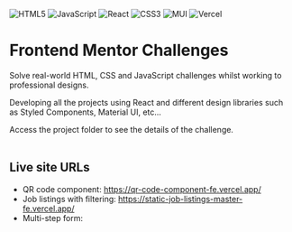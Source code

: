 

![HTML5](https://img.shields.io/badge/html5-%23E34F26.svg?style=for-the-badge&logo=html5&logoColor=white)
![JavaScript](https://img.shields.io/badge/javascript-%23323330.svg?style=for-the-badge&logo=javascript&logoColor=%23F7DF1E)
![React](https://img.shields.io/badge/react-%2320232a.svg?style=for-the-badge&logo=react&logoColor=%2361DAFB)
![CSS3](https://img.shields.io/badge/css3-%231572B6.svg?style=for-the-badge&logo=css3&logoColor=white)
![MUI](https://img.shields.io/badge/MUI-%230081CB.svg?style=for-the-badge&logo=mui&logoColor=white)
![Vercel](https://img.shields.io/badge/vercel-%23000000.svg?style=for-the-badge&logo=vercel&logoColor=white)


# Frontend Mentor Challenges

Solve real-world HTML, CSS and JavaScript challenges whilst working to professional designs.

Developing all the projects using React and different design libraries such as Styled Components, Material UI, etc...

Access the project folder to see the details of the challenge.
<br />
<br />

## Live site URLs

- QR code component: https://qr-code-component-fe.vercel.app/
- Job listings with filtering: https://static-job-listings-master-fe.vercel.app/
- Multi-step form:
